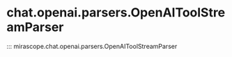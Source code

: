 # chat.openai.parsers.OpenAIToolStreamParser

::: mirascope.chat.openai.parsers.OpenAIToolStreamParser
